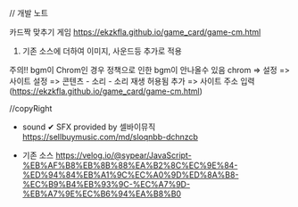 // 개발 노트 

카드짝 맞추기 게임  https://ekzkfla.github.io/game_card/game-cm.html

1. 기존 소스에 더하여 이미지, 사운드등 추가로 적용 


주의!!
bgm이  Chrom인 경우 정책으로  인한 bgm이 안나올수 있음 
chrom => 설정 =>사이트 설정 => 콘텐츠 - 소리 - 소리 재생 허용됨  추가  =>  사이트 주소 입력(https://ekzkfla.github.io/game_card/game-cm.html)


//copyRight 
 - sound
  ✔ SFX provided by 셀바이뮤직
    https://sellbuymusic.com/md/sloqnbb-dchnzcb

 - 기존 소스 
  https://velog.io/@sypear/JavaScript-%EB%AF%B8%EB%8B%88%EA%B2%8C%EC%9E%84-%ED%94%84%EB%A1%9C%EC%A0%9D%ED%8A%B8-%EC%B9%B4%EB%93%9C-%EC%A7%9D-%EB%A7%9E%EC%B6%94%EA%B8%B0